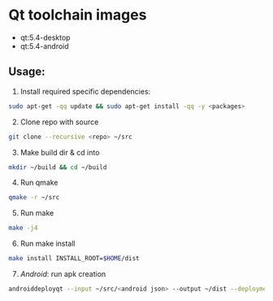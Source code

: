 Qt toolchain images
===================

* qt:5.4-desktop
* qt:5.4-android

Usage:
------

1. Install required specific dependencies:

  ```sh
sudo apt-get -qq update && sudo apt-get install -qq -y <packages>
```
2. Clone repo with source

  ```sh
git clone --recursive <repo> ~/src
```
3. Make build dir & cd into

  ```sh
mkdir ~/build && cd ~/build
```
4. Run qmake

  ```sh
qmake -r ~/src
```
5. Run make

  ```sh
make -j4
```
6. Run make install 

  ```sh
make install INSTALL_ROOT=$HOME/dist
```
7. *Android*: run apk creation

  ```sh
androiddeployqt --input ~/src/<android json> --output ~/dist --deployment bundled --gradle --release
```
